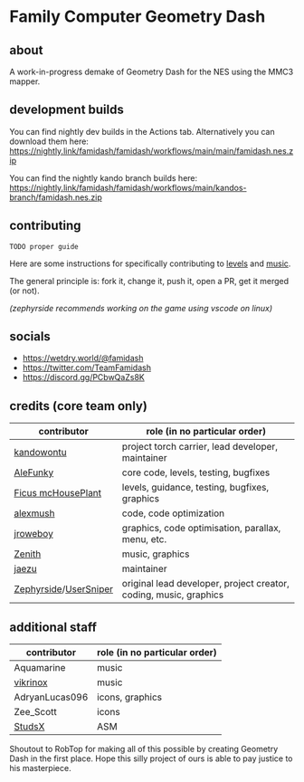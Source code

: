 # Family Computer Geometry Dash
## about

A work-in-progress demake of Geometry Dash for the NES using the MMC3 mapper.

## development builds

You can find nightly dev builds in the Actions tab. Alternatively you can download them here: https://nightly.link/famidash/famidash/workflows/main/main/famidash.nes.zip

You can find the nightly kando branch builds here:
https://nightly.link/famidash/famidash/workflows/main/kandos-branch/famidash.nes.zip

## contributing

``TODO proper guide``

Here are some instructions for specifically contributing to [levels](LEVELS/EXPORT%20LEVELS%20INSTRUCTIONS.txt) and [music](MUSIC/README.txt).

The general principle is: fork it, change it, push it, open a PR, get it merged (or not).

*(zephyrside recommends working on the game using vscode on linux)*

## socials

- https://wetdry.world/@famidash
- https://twitter.com/TeamFamidash
- https://discord.gg/PCbwQaZs8K

## credits (core team only)

|contributor|role (in no particular order)|
|---|---|
|[kandowontu](https://github.com/kandowontu)|project torch carrier, lead developer, maintainer|
|[AleFunky](https://github.com/PinguLinux)|core code, levels, testing, bugfixes|
|[Ficus mcHousePlant](https://github.com/FicusmcHousePlant)|levels, guidance, testing, bugfixes, graphics|
|[alexmush](https://github.com/ADM228)|code, code optimization|
|[jroweboy](https://github.com/jroweboy)|graphics, code optimisation, parallax, menu, etc.|
|[Zenith](https://github.com/ZenithNeko)|music, graphics|
|[jaezu](https://github.com/jaezudev)|maintainer|
|[Zephyrside](https://github.com/zephyrside)/[UserSniper](https://github.com/usersniper)|original lead developer, project creator, coding, music, graphics|

## additional staff

|contributor|role (in no particular order)|
|---|---|
|Aquamarine|music|
|[vikrinox](https://github.com/Vickerinox)|music|
|AdryanLucas096|icons, graphics|
|Zee_Scott|icons|
|[StudsX](https://github.com/smbhacks)|ASM|

Shoutout to RobTop for making all of this possible by creating Geometry Dash in the first place. Hope this silly project of ours is able to pay justice to his masterpiece.
